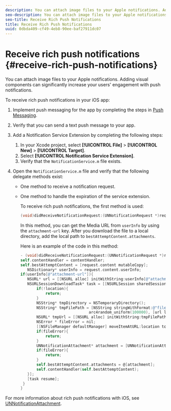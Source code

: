 ```yaml
---
description: You can attach image files to your Apple notifications. Adding visual components can significantly increase your users' engagement with push notifications.
seo-description: You can attach image files to your Apple notifications. Adding visual components can significantly increase your users' engagement with push notifications.
seo-title: Receive Rich Push Notifications
title: Receive Rich Push Notifications
uuid: 0dbda409-cf49-4eb8-90ee-baf27911dc07
---
```


# Receive rich push notifications {#receive-rich-push-notifications}

You can attach image files to your Apple notifications. Adding visual components can significantly increase your users' engagement with push notifications.

To receive rich push notifications in your iOS app:

1. Implement push messaging for the app by completing the steps in [Push Messaging](/help/ios/messaging-main/push-messaging/push-messaging.md). 
1. Verify that you can send a text push message to your app. 
1. Add a Notification Service Extension by completing the following steps:

   1. In your Xcode project, select  **[!UICONTROL File]** > **[!UICONTROL New]** > **[!UICONTROL Target]**. 
   1. Select **[!UICONTROL Notification Service Extension]**. 
   1. Verify that the `NotificationService.m` file exists.

1. Open the `NotificationService.m` file and verify that the following delegate methods exist:

   * One method to receive a notification request. 
   * One method to handle the expiration of the service extension.

     To receive rich push notifications, the first method is used: 

     ```objective-c
     (void)didReceiveNotificationRequest:(UNNotificationRequest *)request withContentHandler:(void (^)(UNNotificationContent *contentToDeliver))contentHandler;
     ```

     In this method, you can get the Media URL from `userInfo` by using the `attachment-url` key. After you download the file to a local directory, add the local path to `bestAttemptContent.attachments`.

     Here is an example of the code in this method: 

     ```objective-c
     - (void)didReceiveNotificationRequest:(UNNotificationRequest *)request withContentHandler:(void (^)(UNNotificationContent * _Nonnull))contentHandler {
     self.contentHandler = contentHandler;
     self.bestAttemptContent = [request.content mutableCopy];
        NSDictionary* userInfo = request.content.userInfo;
     if(userInfo[@"attachment-url"]){
        NSURL* url = [[NSURL alloc] initWithString:userInfo[@"attachment-url"]];
        NSURLSessionDownloadTask* task = [[NSURLSession sharedSession] downloadTaskWithURL:url completionHandler:^(NSURL * _Nullable location, NSURLResponse * _Nullable response, NSError * _Nullable error) {
            if(!location){
                return;
            }
            NSString* tmpDirectory = NSTemporaryDirectory();
            NSString* tmpFilePath = [NSString stringWithFormat:@"file://%@%d%d%@", tmpDirectory, arc4random_uniform(100000),
                                   arc4random_uniform(100000), [url lastPathComponent]];
            NSURL* tmpUrl = [[NSURL alloc] initWithString:tmpFilePath];
            NSError * fileError = nil;
            [[NSFileManager defaultManager] moveItemAtURL:location toURL:tmpUrl error:&amp;fileError];
            if(fileError){
                return;
            }
            UNNotificationAttachment* attachment = [UNNotificationAttachment attachmentWithIdentifier:@"video" URL:tmpUrl options:nil error:&amp;fileError];
            if(fileError){
                return;
            }
            self.bestAttemptContent.attachments = @[attachment];
            self.contentHandler(self.bestAttemptContent);
        }];
        [task resume];
      }
     }
     ```


For more information about rich push notifications with iOS, see [UNNotificationAttachment](https://developer.apple.com/documentation/usernotifications/unnotificationattachment). 
